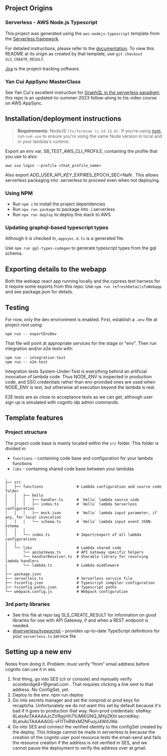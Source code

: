 ## Project Origins

### Serverless - AWS Node.js Typescript

This project was generated using the `aws-nodejs-typescript` template from the [Serverless framework](https://www.serverless.com/).

For detailed instructions, please refer to the [documentation](https://www.serverless.com/framework/docs/providers/aws/). To view this README at its origin as created by that template, use `git checkout SLS_CREATE_RESULT`.

[Jira](https://theilman.atlassian.net/jira/software/projects/SCOR/boards/1) is the project-tracking software.

### Yan Cui AppSync MasterClass

See Yan Cui's excellent instruction for [GraphQL in the serverless paradigm](https://appsyncmasterclass.com); this repo is an updated-to-summer-2023 follow-along to his video course on AWS AppSync.

## Installation/deployment instructions

> **Requirements**: NodeJS `lts/fermium (v.14.15.0)`. If you're using [nvm](https://github.com/nvm-sh/nvm), run `nvm use` to ensure you're using the same Node version in local and in your lambda's runtime.

Export an env var, SB_TEST_AWS_CLI_PROFILE, containing the profile that you use to also:

```
aws sso login --profile <that_profile_name>
```

Also export ADD_USER_API_KEY_EXPIRES_EPOCH_SEC=NaN . This allows serverless packaging into .serverless to proceed
even when not deploying.

### Using NPM

- Run `npm i` to install the project dependencies
- Run `npx run package` to package into ./.serverless
- Run `npx run deploy` to deploy this stack to AWS

### Updating graphql-based typescript types

Although it is checked in, `appsync.d.ts` is a generated file.

Use `npm run gql-types-codegen` to generate typescript types from the gql schema.

## Exporting details to the webapp

Both the webapp react app running locally and the cypress test harness for it require some exports from this repo.  Use `npm run refreshDetailsToWebapp` and see package.json for details.

## Testing

For now, only the dev environment is enabled. First, establish a `.env` file at project root using:

```
npm run -- exportEnvDev
```

That file will point at appropriate services for the stage or "env". Then run integration and/or e2e tests with:

```
npm run -- integration-test
npm run -- e2e-test
```

Integration tests System-Under-Test is everything behind an artificial invocation of lambda code. Thus NODE_ENV is inspected in production code, and SSO credentials rather than env-provided ones are used when NODE_ENV is test, but otherwise all execution beyond the lambda is real.

E2E tests are as close to acceptance tests as we can get, although user sign up is simulated with cognito idp admin commands.

## Template features

### Project structure

The project code base is mainly located within the `src` folder. This folder is divided in:

- `functions` - containing code base and configuration for your lambda functions
- `libs` - containing shared code base between your lambdas

```
.
├── src
│   ├── functions               # Lambda configuration and source code folder
│   │   ├── hello
│   │   │   ├── handler.ts      # `Hello` lambda source code
│   │   │   ├── index.ts        # `Hello` lambda Serverless configuration
│   │   │   ├── mock.json       # `Hello` lambda input parameter, if any, for local invocation
│   │   │   └── schema.ts       # `Hello` lambda input event JSON-Schema
│   │   │
│   │   └── index.ts            # Import/export of all lambda configurations
│   │
│   └── libs                    # Lambda shared code
│       └── apiGateway.ts       # API Gateway specific helpers
│       └── handlerResolver.ts  # Sharable library for resolving lambda handlers
│       └── lambda.ts           # Lambda middleware
│
├── package.json
├── serverless.ts               # Serverless service file
├── tsconfig.json               # Typescript compiler configuration
├── tsconfig.paths.json         # Typescript paths
└── webpack.config.js           # Webpack configuration
```

### 3rd party libraries

- See this file at repo tag SLS_CREATE_RESULT for information on good libraries for use with API Gateway, if and when a REST endpoint is needed.
- [@serverless/typescript](https://github.com/serverless/typescript) - provides up-to-date TypeScript definitions for your `serverless.ts` service file


## Setting up a new env

Notes from doing it.  Problem: must verify "from" email address before cognito can use it in ses.

1) first thing, go into SES (cli or console) and manually verify scorebridge8+<env>@gmail.com .  That requires clicking a link sent to that address.  No ConfigSet, yet.
2) Deploy to the env. npm run deploy<Env>
3) Go into secrets manager and set the nonprod or prod keys for recaptcha.  Unfortunately we do not want this set by default because it's bad if it goes to production that way. Non-prod credentials: siteKey: 6LeIxAcTAAAAAJcZVRqyHh71UMIEGNQ_MXjiZKhI
secretKey: 6LeIxAcTAAAAAGG-vFI1TnRWxMZNFuojJ4WifJWe
4) Go into SES and connect the verified identity to the configSet created by the deploy.  This linkage cannot be made in serverless.ts because the creation of the cognito user pool resource tests the email-send and fails the resource creation if the address is not verified in SES, and we cannot pause the deployment to verify the address over at gmail.
